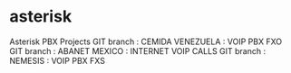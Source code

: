 # asterisk
Asterisk PBX Projects
GIT branch : CEMIDA VENEZUELA : VOIP PBX FXO
GIT branch : ABANET MEXICO : INTERNET VOIP CALLS 
GIT branch : NEMESIS : VOIP PBX FXS

